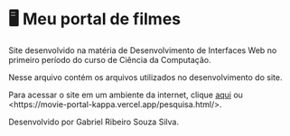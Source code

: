 # :desktop_computer: Meu portal de filmes

Site desenvolvido na matéria de Desenvolvimento de Interfaces Web no primeiro período do curso de Ciência da Computação.

Nesse arquivo contém os arquivos utilizados no desenvolvimento do site.

Para acessar o site em um ambiente da internet, clique [aqui]([https://meu-portal-de-filmes.gabrielribeiro99.repl.co/](https://movie-portal-kappa.vercel.app/pesquisa.html)) ou <https://movie-portal-kappa.vercel.app/pesquisa.html/>.

Desenvolvido por Gabriel Ribeiro Souza Silva.

